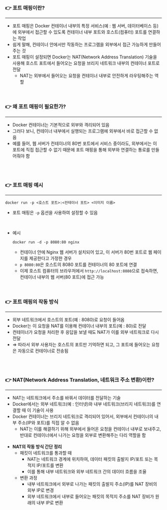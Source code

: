 ### 👉 포트 매핑이란?

---

- 포트 매핑은 Docker 컨테이너 내부의 특정 서비스(예 : 웹 서버, 데이터베이스 등)에 외부에서 접근할 수 있도록 컨테이너 내부 포트와 호스트(컴퓨터) 포트를 연결하는 작업
- 쉽게 말해, 컨테이너 안에서만 작동하는 프로그램을 외부에서 접근 가능하게 만들어주는 것
- 포트 매핑이 설정되면 Docker는 NAT(Network Address Translation) 기술을 사용해 호스트 포트에서 들어오는 요청을 브리지 네트워크 내부의 컨테이너 포트로 전달
    - NAT는 외부에서 들어오는 요청을 컨테이너 내부로 안전하게 라우팅해주는 역할
    <br>
    <br>

### 👉 왜 포트 매핑이 필요한가?

---

- Docker 컨테이너는 기본적으로 외부와 격리되어 있음
- 그러다 보니, 컨테이너 내부에서 실행되는 프로그램에 외부에서 바로 접근할 수 없음
- 예를 들어, 웹 서버가 컨테이너의 80번 포트에서 서비스 중이라도, 외부에서는 이 포트에 직접 접근할 수 없기 때문에 포트 매핑을 통해 외부와 연결하는 통로를 만들어줘야 함
<br>
<br>

### 👉 포트 매핑 예시

---

```docker
docker run -p <호스트 포트>:<컨테이너 포트> <이미지 이름>
```

- 포트 매핑은 `-p` 옵션을 사용하여 설정할 수 있음
<br>

- 예시
  
  ```docker
  docker run -d -p 8080:80 nginx
  ```
    
  - 컨테이너 안에 Nginx 웹 서버가 설치되어 있고, 이 서버가 80번 포트로 웹 페이지를 제공한다고 가정한 경우
  - `p 8080:80`은 호스트의 8080 포트를 컨테이너의 80 포트에 연결
  - 이제 호스트 컴퓨터의 브라우저에서 `http://localhost:8080`으로 접속하면, 컨테이너 내부의 웹 서버(80 포트)에 접근 가능
  <br>
  <br>

### 👉 포트 매핑의 작동 방식

---

- 외부 네트워크에서 호스트의 포트(예 : 8080)로 요청이 들어옴
- Docker는 이 요청을 NAT를 이용해 컨테이너 내부의 포트(예 : 80)로 전달
- 컨테이너가 요청을 처리한 후 응답을 보낼 때도 NAT가 이를 외부 네트워크로 다시 전달
- ⇒ 따라서 외부 사용자는 호스트의 포트만 기억하면 되고, 그 포트에 들어오는 요청은 자동으로 컨테이너로 전송됨
<br>
<br>

### 👉 NAT(Network Address Translation, 네트워크 주소 변환)이란?

---

- NAT는 네트워크에서 주소를 바꿔서 데이터를 전달하는 기술
- Docker에서는 외부 네트워크(예 : 인터넷)와 내부 네트워크(브리지 네트워크)를 연결할 때 이 기술이 사용
- Docker 컨테이너는 브리지 네트워크로 격리되어 있어서, 외부에서 컨테이너의 내부 주소(IP와 포트)를 직접 알 수 없음
    - NAT는 이를 해결하기 위해 외부에서 들어온 요청을 컨테이너 내부로 보내주고, 반대로 컨테이너에서 나가는 요청을 외부로 변환해주는 다리 역할을 함
    <br>
- **NAT의 작동 방식 간단 정리**
    - 패킷이 네트워크를 통과할 때
        - NAT는 네트워크 경계에 위치하여, 데이터 패킷의 출발지 IP/포트 또는 목적지 IP/포트를 변환
        - 이를 통해 내부 네트워크와 외부 네트워크 간의 데이터 흐름을 조율
    - 변환 과정
        - 내부 네트워크에서 외부로 나가는 패킷의 출발지 주소(IP)를 NAT 장비의 외부 IP로 변경
        - 외부 네트워크에서 내부로 들어오는 패킷의 목적지 주소를 NAT 장비가 원래의 내부 IP로 변환
